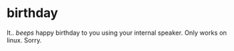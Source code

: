 # birthday
It.. *beeps* happy birthday to you using your internal speaker. Only works on linux. Sorry.
